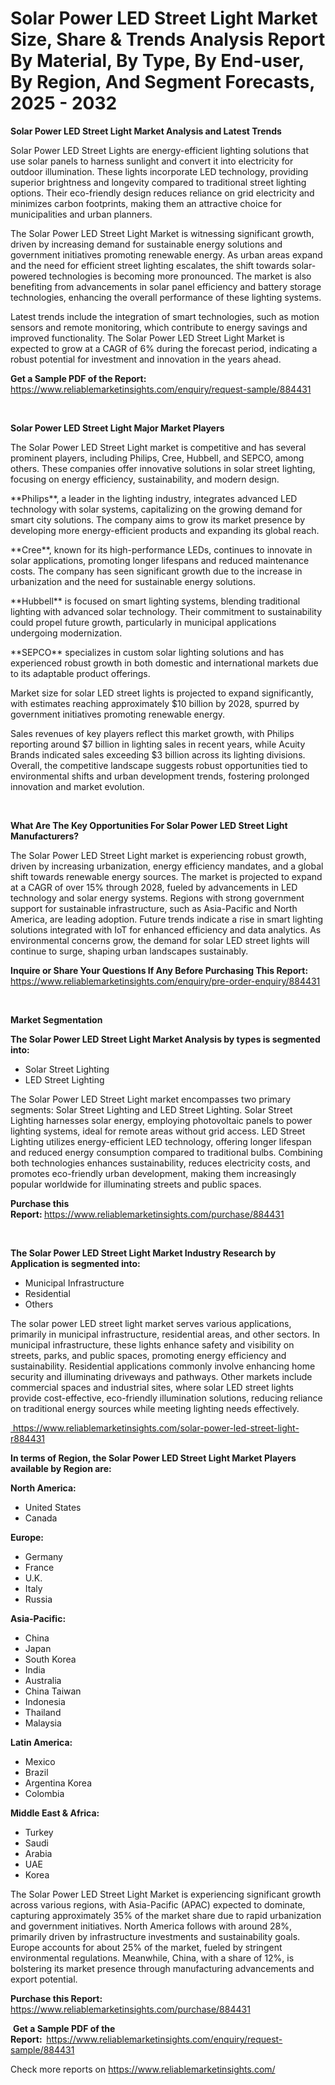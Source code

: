 <p><h1>Solar Power LED Street Light Market Size, Share & Trends Analysis Report By Material, By Type, By End-user, By Region, And Segment Forecasts, 2025 - 2032</h1></p><p><strong>Solar Power LED Street Light Market Analysis and Latest Trends</strong></p>
<p><p>Solar Power LED Street Lights are energy-efficient lighting solutions that use solar panels to harness sunlight and convert it into electricity for outdoor illumination. These lights incorporate LED technology, providing superior brightness and longevity compared to traditional street lighting options. Their eco-friendly design reduces reliance on grid electricity and minimizes carbon footprints, making them an attractive choice for municipalities and urban planners.</p><p>The Solar Power LED Street Light Market is witnessing significant growth, driven by increasing demand for sustainable energy solutions and government initiatives promoting renewable energy. As urban areas expand and the need for efficient street lighting escalates, the shift towards solar-powered technologies is becoming more pronounced. The market is also benefiting from advancements in solar panel efficiency and battery storage technologies, enhancing the overall performance of these lighting systems.</p><p>Latest trends include the integration of smart technologies, such as motion sensors and remote monitoring, which contribute to energy savings and improved functionality. The Solar Power LED Street Light Market is expected to grow at a CAGR of 6% during the forecast period, indicating a robust potential for investment and innovation in the years ahead.</p></p>
<p><strong>Get a Sample PDF of the Report:&nbsp;</strong> <a href="https://www.reliablemarketinsights.com/enquiry/request-sample/884431?utm_campaign=2443&utm_medium=2&utm_source=Github&utm_content=ia&utm_term=16022025&utm_id=solar-power-led-street-light">https://www.reliablemarketinsights.com/enquiry/request-sample/884431</a></p>
<p>&nbsp;</p>
<p><strong>Solar Power LED Street Light Major Market Players</strong></p>
<p><p>The Solar Power LED Street Light market is competitive and has several prominent players, including Philips, Cree, Hubbell, and SEPCO, among others. These companies offer innovative solutions in solar street lighting, focusing on energy efficiency, sustainability, and modern design.</p><p>**Philips**, a leader in the lighting industry, integrates advanced LED technology with solar systems, capitalizing on the growing demand for smart city solutions. The company aims to grow its market presence by developing more energy-efficient products and expanding its global reach.</p><p>**Cree**, known for its high-performance LEDs, continues to innovate in solar applications, promoting longer lifespans and reduced maintenance costs. The company has seen significant growth due to the increase in urbanization and the need for sustainable energy solutions. </p><p>**Hubbell** is focused on smart lighting systems, blending traditional lighting with advanced solar technology. Their commitment to sustainability could propel future growth, particularly in municipal applications undergoing modernization. </p><p>**SEPCO** specializes in custom solar lighting solutions and has experienced robust growth in both domestic and international markets due to its adaptable product offerings.</p><p>Market size for solar LED street lights is projected to expand significantly, with estimates reaching approximately $10 billion by 2028, spurred by government initiatives promoting renewable energy. </p><p>Sales revenues of key players reflect this market growth, with Philips reporting around $7 billion in lighting sales in recent years, while Acuity Brands indicated sales exceeding $3 billion across its lighting divisions. Overall, the competitive landscape suggests robust opportunities tied to environmental shifts and urban development trends, fostering prolonged innovation and market evolution.</p></p>
<p>&nbsp;</p>
<p><strong>What Are The Key Opportunities For Solar Power LED Street Light Manufacturers?</strong></p>
<p><p>The Solar Power LED Street Light market is experiencing robust growth, driven by increasing urbanization, energy efficiency mandates, and a global shift towards renewable energy sources. The market is projected to expand at a CAGR of over 15% through 2028, fueled by advancements in LED technology and solar energy systems. Regions with strong government support for sustainable infrastructure, such as Asia-Pacific and North America, are leading adoption. Future trends indicate a rise in smart lighting solutions integrated with IoT for enhanced efficiency and data analytics. As environmental concerns grow, the demand for solar LED street lights will continue to surge, shaping urban landscapes sustainably.</p></p>
<p><strong>Inquire or Share Your Questions If Any Before Purchasing This Report:</strong> <a href="https://www.reliablemarketinsights.com/enquiry/pre-order-enquiry/884431?utm_campaign=2443&utm_medium=2&utm_source=Github&utm_content=ia&utm_term=16022025&utm_id=solar-power-led-street-light">https://www.reliablemarketinsights.com/enquiry/pre-order-enquiry/884431</a></p>
<p>&nbsp;</p>
<p><strong>Market Segmentation</strong></p>
<p><strong>The Solar Power LED Street Light Market Analysis by types is segmented into:</strong></p>
<p><ul><li>Solar Street Lighting</li><li>LED Street Lighting</li></ul></p>
<p><p>The Solar Power LED Street Light market encompasses two primary segments: Solar Street Lighting and LED Street Lighting. Solar Street Lighting harnesses solar energy, employing photovoltaic panels to power lighting systems, ideal for remote areas without grid access. LED Street Lighting utilizes energy-efficient LED technology, offering longer lifespan and reduced energy consumption compared to traditional bulbs. Combining both technologies enhances sustainability, reduces electricity costs, and promotes eco-friendly urban development, making them increasingly popular worldwide for illuminating streets and public spaces.</p></p>
<p><strong>Purchase this Report:&nbsp;</strong><a href="https://www.reliablemarketinsights.com/purchase/884431?utm_campaign=2443&utm_medium=2&utm_source=Github&utm_content=ia&utm_term=16022025&utm_id=solar-power-led-street-light">https://www.reliablemarketinsights.com/purchase/884431</a></p>
<p>&nbsp;</p>
<p><strong>The Solar Power LED Street Light Market Industry Research by Application is segmented into:</strong></p>
<p><ul><li>Municipal Infrastructure</li><li>Residential</li><li>Others</li></ul></p>
<p><p>The solar power LED street light market serves various applications, primarily in municipal infrastructure, residential areas, and other sectors. In municipal infrastructure, these lights enhance safety and visibility on streets, parks, and public spaces, promoting energy efficiency and sustainability. Residential applications commonly involve enhancing home security and illuminating driveways and pathways. Other markets include commercial spaces and industrial sites, where solar LED street lights provide cost-effective, eco-friendly illumination solutions, reducing reliance on traditional energy sources while meeting lighting needs effectively.</p></p>
<p><a href="https://www.reliablemarketinsights.com/solar-power-led-street-light-r884431?utm_campaign=2443&utm_medium=2&utm_source=Github&utm_content=ia&utm_term=16022025&utm_id=solar-power-led-street-light">&nbsp;https://www.reliablemarketinsights.com/solar-power-led-street-light-r884431</a></p>
<p><strong>In terms of Region, the Solar Power LED Street Light Market Players available by Region are:</strong></p>
<p>
    <p> <strong> North America: </strong>
        <ul>
            <li>United States</li>
            <li>Canada</li>
        </ul>
        </p> 
    <p> <strong> Europe: </strong>
        <ul>
            <li>Germany</li>
            <li>France</li>
            <li>U.K.</li>
            <li>Italy</li>
            <li>Russia</li>
        </ul>
        </p> 
    <p> <strong> Asia-Pacific: </strong>
        <ul>
            <li>China</li>
            <li>Japan</li>
            <li>South Korea</li>
            <li>India</li>
            <li>Australia</li>
            <li>China Taiwan</li>
            <li>Indonesia</li>
            <li>Thailand</li>
            <li>Malaysia</li>
        </ul>
        </p> 
    <p> <strong> Latin America: </strong>
        <ul>
            <li>Mexico</li>
            <li>Brazil</li>
            <li>Argentina Korea</li>
            <li>Colombia</li>
        </ul>
        </p> 
    <p> <strong> Middle East & Africa: </strong>
        <ul>
            <li>Turkey</li>
            <li>Saudi</li>
            <li>Arabia</li>
            <li>UAE</li>
            <li>Korea</li>
        </ul>
    </p>
    </p>
<p><p>The Solar Power LED Street Light Market is experiencing significant growth across various regions, with Asia-Pacific (APAC) expected to dominate, capturing approximately 35% of the market share due to rapid urbanization and government initiatives. North America follows with around 28%, primarily driven by infrastructure investments and sustainability goals. Europe accounts for about 25% of the market, fueled by stringent environmental regulations. Meanwhile, China, with a share of 12%, is bolstering its market presence through manufacturing advancements and export potential.</p></p>
<p><strong>Purchase this Report: </strong><a href="https://www.reliablemarketinsights.com/purchase/884431?utm_campaign=2443&utm_medium=2&utm_source=Github&utm_content=ia&utm_term=16022025&utm_id=solar-power-led-street-light">https://www.reliablemarketinsights.com/purchase/884431</a></p>
<p>&nbsp;<strong>Get a Sample PDF of the Report:&nbsp;&nbsp;</strong><a href="https://www.reliablemarketinsights.com/enquiry/request-sample/884431?utm_campaign=2443&utm_medium=2&utm_source=Github&utm_content=ia&utm_term=16022025&utm_id=solar-power-led-street-light">https://www.reliablemarketinsights.com/enquiry/request-sample/884431</a></p>
<p><strong></strong></p>
<p>Check more reports on <a href="https://www.reliablemarketinsights.com/?utm_campaign=2443&utm_medium=2&utm_source=Github&utm_content=ia&utm_term=16022025&utm_id=solar-power-led-street-light">https://www.reliablemarketinsights.com/</a></p>
